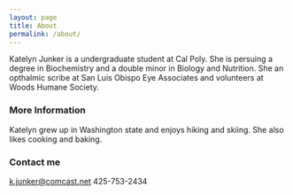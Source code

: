 ```yaml
---
layout: page
title: About
permalink: /about/
---
```


Katelyn Junker is a undergraduate student at Cal Poly. She is persuing a degree in Biochemistry and a double minor in Biology and Nutrition. She an opthalmic scribe at San Luis Obispo Eye Associates and volunteers at Woods Humane Society.

### More Information
Katelyn grew up in Washington state and enjoys hiking and skiing. She also likes cooking and baking.

### Contact me

[k.junker@comcast.net](mailto:armcdona@calpoly.edu)
425-753-2434
